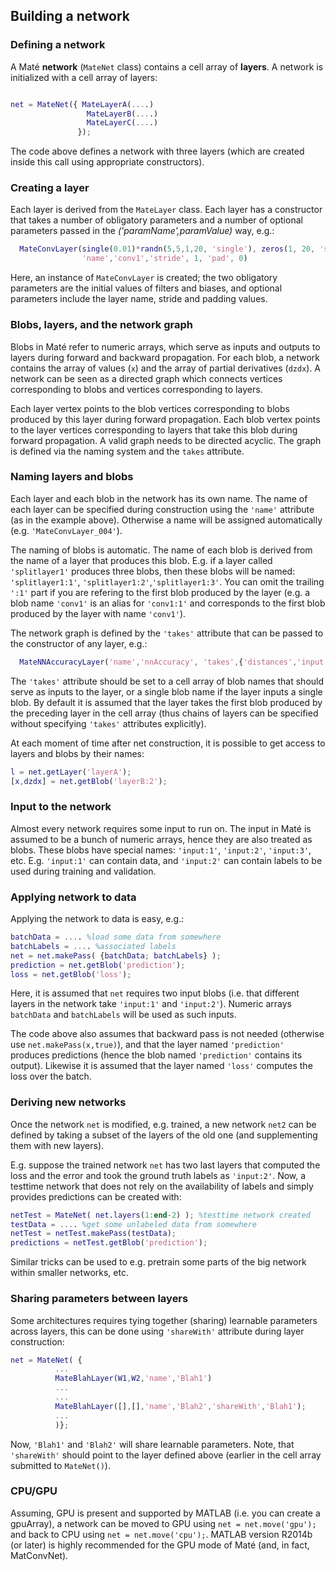 ## Building a network

### Defining a network

A Maté **network** (`MateNet` class) contains a cell array of **layers**. 
A network is initialized with a cell array of layers:

```matlab

net = MateNet({ MateLayerA(....)
                 MateLayerB(....)
                 MateLayerC(....)
               });
```

The code above defines a network with three layers (which are created inside
this call using appropriate constructors). 

### Creating a layer

Each layer is derived from the `MateLayer` class. Each layer has a constructor
that takes a number of obligatory parameters and a number of optional parameters
passed in the *('paramName',paramValue)* way, e.g.:
```matlab
  MateConvLayer(single(0.01)*randn(5,5,1,20, 'single'), zeros(1, 20, 'single'), ...
                'name','conv1','stride', 1, 'pad', 0)
```
Here, an instance of `MateConvLayer` is created; the two obligatory 
parameters are the initial values of filters and biases, and optional parameters include the layer name,
stride and padding values.

### Blobs, layers, and the network graph

Blobs in Maté refer to numeric arrays, which serve as inputs and outputs to layers during forward and backward propagation.
For each blob, a network contains the array of values (`x`) and the array of partial derivatives (`dzdx`). 
A network can be seen as a directed graph which connects vertices corresponding to blobs and vertices corresponding to layers.

Each layer vertex points to the blob vertices corresponding to blobs produced by this layer during forward propagation.
Each blob vertex points to the layer vertices corresponding to layers that take this blob during forward propagation.
A valid graph needs to be directed acyclic. The graph is defined via the naming system and the `takes` attribute.

### Naming layers and blobs

Each layer and each blob in the network has its own name. The name of each layer 
can be specified during construction using the `'name'` attribute (as in the example above).
Otherwise a name will be assigned automatically (e.g. `'MateConvLayer_004'`).

The naming of blobs is automatic. The name of each blob is derived from the name of a layer that produces this blob. 
E.g. if a layer called `'splitlayer1'` produces three blobs, then these blobs will be named: `'splitlayer1:1'`, `'splitlayer1:2'`,`'splitlayer1:3'`.
You can omit the trailing `':1'` part if you are refering to the first blob 
produced by the layer (e.g. a blob name `'conv1'` is an alias for `'conv1:1'` and corresponds to the first blob
produced by the layer with name `'conv1'`).

The network graph is defined by the `'takes'` attribute that can be passed to 
the constructor of any layer, e.g.:
```matlab
  MateNNAccuracyLayer('name','nnAccuracy', 'takes',{'distances','input:2'})
```
The `'takes'` attribute should be set to a cell array of blob names that should serve as inputs to the layer,
or a single blob name if the layer inputs a single blob.
By default it is assumed that the layer takes the first blob produced by
the preceding layer in the cell array (thus chains of layers can be specified 
without specifying `'takes'` attributes explicitly).

At each moment of time after net construction, it is possible to get access to layers and blobs by their names:
```matlab
l = net.getLayer('layerA');
[x,dzdx] = net.getBlob('layerB:2');
```

### Input to the network
Almost every network requires some input to run on. The input in Maté is assumed to be
a bunch of numeric arrays, hence they are also treated as blobs. These blobs have special
names: `'input:1'`, `'input:2'`, `'input:3'`, etc. E.g. `'input:1'` can contain data, and 
`'input:2'` can contain labels to be used during training and validation.

### Applying network to data
Applying the network to data is easy, e.g.:
```matlab
batchData = .... %load some data from somewhere
batchLabels = .... %associated labels
net = net.makePass( {batchData; batchLabels} );
prediction = net.getBlob('prediction');
loss = net.getBlob('loss');

```
Here, it is assumed that `net` requires two input blobs (i.e. that different layers in the
network take `'input:1'` and `'input:2'`). Numeric arrays `batchData` and `batchLabels` will be used
as such inputs.

The code above also assumes that backward pass is not needed (otherwise use `net.makePass(x,true)`),
and that the layer named `'prediction'` produces predictions (hence the blob named `'prediction'`
contains its output). Likewise it is assumed that the layer named `'loss'` computes the loss over
the batch.

### Deriving new networks
Once the network `net` is modified, e.g. trained, a new network `net2` can be defined by taking a subset of the 
layers of the old one (and supplementing them with new layers).

E.g. suppose the trained network `net` has two last layers that computed the loss and the error
and took the ground truth labels as `'input:2'`. Now, a testtime network that does not rely on the availability
of labels and simply provides predictions can be created with:
```matlab
netTest = MateNet( net.layers(1:end-2) ); %testtime network created
testData = .... %get some unlabeled data from somewhere
netTest = netTest.makePass(testData);
predictions = netTest.getBlob('prediction');
```
Similar tricks can be used to e.g. pretrain some parts of the big network within smaller networks, etc.

### Sharing parameters between layers
Some architectures requires tying together (sharing) learnable parameters across layers,
this can be done using `'shareWith'` attribute during layer construction:
```matlab
net = MateNet( {
          ...
          MateBlahLayer(W1,W2,'name','Blah1')
          ...
          ...
          MateBlahLayer([],[],'name','Blah2','shareWith','Blah1');
          ...
          )};
```
Now, `'Blah1'` and `'Blah2'` will share learnable parameters. 
Note, that `'shareWith'` should point to the layer defined above (earlier in the cell array submitted to `MateNet()`).

### CPU/GPU
Assuming, GPU is present and supported by MATLAB (i.e. you can create a gpuArray),
a network can be moved to GPU using `net = net.move('gpu');` and back to CPU using `net = net.move('cpu');`.
MATLAB version R2014b (or later) is highly recommended for the GPU mode of Maté (and, in fact, MatConvNet).





